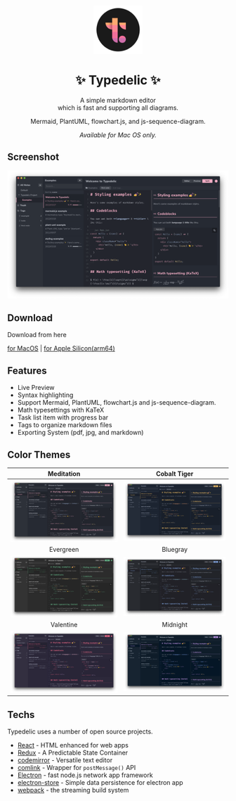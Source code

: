 <div align="center">
<img src="assets/icon.png" width="110px" />
</div>
<h1 align="center">
✨ Typedelic ✨
</h1>

<p align="center">
  A simple markdown editor <br />
  which is fast and supporting all diagrams.
</p>
<p align="center">
  Mermaid, PlantUML, flowchart.js, and js-sequence-diagram.
</p>
<p align="center">
  <i>Available for Mac OS only.</i>
</p>

## Screenshot

![screenshot](screenshot/screenshot.png?raw=true)

## Download

Download from here

[for MacOS](https://github.com/typedelic-app/typedelic/releases/latest/download/typedelic-mac.dmg) | [for Apple Silicon(arm64)](https://github.com/typedelic-app/typedelic/releases/latest/download/typedelic-arm64-mac.dmg)

## Features

- Live Preview
- Syntax highlighting
- Support Mermaid, PlantUML, flowchart.js and js-sequence-diagram.
- Math typesettings with KaTeX
- Task list item with progress bar
- Tags to organize markdown files
- Exporting System (pdf, jpg, and markdown)

## Color Themes

| Meditation | Cobalt Tiger |
|:-:|:--:|
| ![](screenshot/screenshot.png?raw=true) | ![](screenshot/screenshot2.png?raw=true) |
| Evergreen | Bluegray |
| ![](screenshot/screenshot3.png?raw=true) | ![](screenshot/screenshot4.png?raw=true) |
| Valentine | Midnight |
| ![](screenshot/screenshot5.png?raw=true) | ![](screenshot/screenshot6.png?raw=true) |


## Techs

Typedelic uses a number of open source projects.

* [React] - HTML enhanced for web apps
* [Redux] - A Predictable State Container
* [codemirror] - Versatile text editor
* [comlink] - Wrapper for `postMessage()` API
* [Electron] - fast node.js network app framework
* [electron-store] - Simple data persistence for electron app
* [webpack] - the streaming build system

<!-- links -->

[React]: <https://ja.reactjs.org/>
[Redux]: <https://redux.js.org/>
[codemirror]: <https://codemirror.net/>
[comlink]: <https://github.com/GoogleChromeLabs/comlink>
[Electron]: <https://www.electronjs.org/>
[electron-store]: <https://github.com/sindresorhus/electron-store/>
[webpack]: <https://webpack.js.org/>


